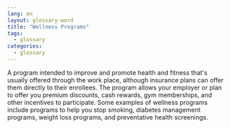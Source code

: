```yaml
---
lang: en
layout: glossary-word
title: "Wellness Programs"
tags:
  - glossary
categories:
  - glossary
---
```

A program intended to improve and promote health and fitness that's usually offered through the work place, although insurance plans can offer them directly to their enrollees. The program allows your employer or plan to offer you premium discounts, cash rewards, gym memberships, and other incentives to participate. Some examples of wellness programs include programs to help you stop smoking, diabetes management programs, weight loss programs, and preventative health screenings.